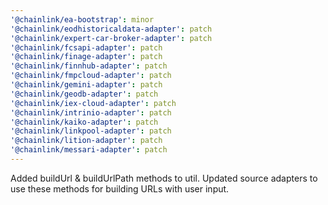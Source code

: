 ```yaml
---
'@chainlink/ea-bootstrap': minor
'@chainlink/eodhistoricaldata-adapter': patch
'@chainlink/expert-car-broker-adapter': patch
'@chainlink/fcsapi-adapter': patch
'@chainlink/finage-adapter': patch
'@chainlink/finnhub-adapter': patch
'@chainlink/fmpcloud-adapter': patch
'@chainlink/gemini-adapter': patch
'@chainlink/geodb-adapter': patch
'@chainlink/iex-cloud-adapter': patch
'@chainlink/intrinio-adapter': patch
'@chainlink/kaiko-adapter': patch
'@chainlink/linkpool-adapter': patch
'@chainlink/lition-adapter': patch
'@chainlink/messari-adapter': patch
---
```


Added buildUrl & buildUrlPath methods to util. Updated source adapters to use these methods for building URLs with user input.
